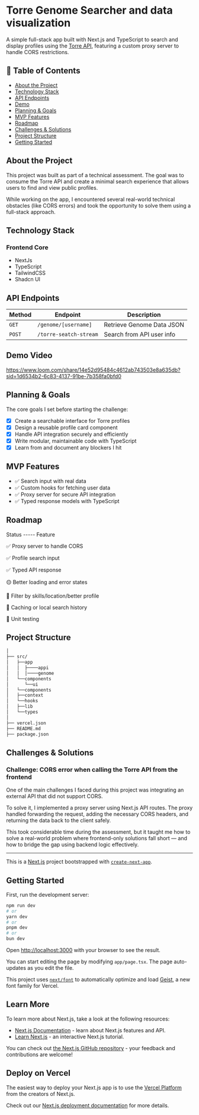 # Torre Genome Searcher and data visualization

A simple full-stack app built with Next.js and TypeScript to search and display profiles using the [Torre API](https://torre.ai/), featuring a custom proxy server to handle CORS restrictions.

## 📌 Table of Contents

- [About the Project](#about-the-project)
- [Technology Stack](#technology-stack)
- [API Endpoints](#api-endpoints)
- [Demo](#demo-video)
- [Planning & Goals](#planning--goals)
- [MVP Features](#mvp-features)
- [Roadmap](#roadmap)
- [Challenges & Solutions](#challenges--solutions)
- [Project Structure](#project-structure)
- [Getting Started](#getting-started)

## About the Project

This project was built as part of a technical assessment. The goal was to consume the Torre API and create a minimal search experience that allows users to find and view public profiles.

While working on the app, I encountered several real-world technical obstacles (like CORS errors) and took the opportunity to solve them using a full-stack approach.

## Technology Stack

### Frontend Core

- NextJs
- TypeScript
- TailwindCSS
- Shadcn UI

## API Endpoints

| Method | Endpoint                | Description                |
| ------ | ----------------------- | -------------------------- |
| `GET`  | `/genome/[username]`          | Retrieve Genome Data JSON         |
| `POST` | `/torre-seatch-stream`           | Search from API user info  |

## Demo Video

<https://www.loom.com/share/14e52d95484c4612ab743503e8a635db?sid=1d6534b2-6c83-4137-91be-7b358fa0bfd0>

## Planning & Goals

The core goals I set before starting the challenge:

- [x] Create a searchable interface for Torre profiles
- [x] Design a reusable profile card component
- [x] Handle API integration securely and efficiently
- [x] Write modular, maintainable code with TypeScript
- [x] Learn from and document any blockers I hit

## MVP Features

- ✅ Search input with real data
- ✅ Custom hooks for fetching user data
- ✅ Proxy server for secure API integration
- ✅ Typed response models with TypeScript

## Roadmap

Status ----- Feature

✅    Proxy server to handle CORS

✅    Profile search input

✅    Typed API response

🟡    Better loading and error states

🔲    Filter by skills/location/better profile

🔲    Caching or local search history

🔲    Unit testing

## Project Structure

```sh
│
├── src/
│   ├──app
│   │  ├────appi
│   │  │────genome
│   └──components
│      └──ui
│   └──components
│   ├──context
│   └──hooks
│   ├──lib
│   └──types
│
├── vercel.json
├── README.md
├── package.json
```

## Challenges & Solutions

### Challenge: CORS error when calling the Torre API from the frontend

 One of the main challenges I faced during this project was integrating an external API that did not support CORS.

 To solve it, I implemented a proxy server using Next.js API routes. The proxy handled forwarding the request, adding the necessary CORS headers, and returning the data back to the client safely.

 This took considerable time during the assessment, but it taught me how to solve a real-world problem where frontend-only solutions fall short — and how to bridge the gap using backend logic effectively.

---

This is a [Next.js](https://nextjs.org) project bootstrapped with [`create-next-app`](https://nextjs.org/docs/app/api-reference/cli/create-next-app).

## Getting Started

First, run the development server:

```bash
npm run dev
# or
yarn dev
# or
pnpm dev
# or
bun dev
```

Open [http://localhost:3000](http://localhost:3000) with your browser to see the result.

You can start editing the page by modifying `app/page.tsx`. The page auto-updates as you edit the file.

This project uses [`next/font`](https://nextjs.org/docs/app/building-your-application/optimizing/fonts) to automatically optimize and load [Geist](https://vercel.com/font), a new font family for Vercel.

## Learn More

To learn more about Next.js, take a look at the following resources:

- [Next.js Documentation](https://nextjs.org/docs) - learn about Next.js features and API.
- [Learn Next.js](https://nextjs.org/learn) - an interactive Next.js tutorial.

You can check out [the Next.js GitHub repository](https://github.com/vercel/next.js) - your feedback and contributions are welcome!

## Deploy on Vercel

The easiest way to deploy your Next.js app is to use the [Vercel Platform](https://vercel.com/new?utm_medium=default-template&filter=next.js&utm_source=create-next-app&utm_campaign=create-next-app-readme) from the creators of Next.js.

Check out our [Next.js deployment documentation](https://nextjs.org/docs/app/building-your-application/deploying) for more details.
